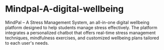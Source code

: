 # Mindpal-A-digital-wellbeing
MindPal – A Stress Management System, an all-in-one digital wellbeing platform designed to help students manage stress effectively. The platform integrates a personalized chatbot that offers real-time stress management techniques, mindfulness exercises, and customized wellbeing plans tailored to each user's needs.
